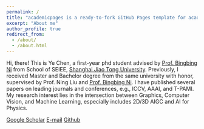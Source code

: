 ```yaml
---
permalink: /
title: "academicpages is a ready-to-fork GitHub Pages template for academic personal websites"
excerpt: "About me"
author_profile: true
redirect_from: 
  - /about/
  - /about.html
---
```


Hi, there! This is Ye Chen, a first-year phd student advised by [Prof. Bingbing Ni](https://scholar.google.com/citations?hl=zh-CN&user=eUbmKwYAAAAJ&view_op=list_works&sortby=pubdate) from School of SEIEE, [Shanghai Jiao Tong University](https://en.sjtu.edu.cn/). Previously, I received Master and Bachelor degree from the same university with honor, supervised by Prof. Ning Liu and [Prof. Bingbing Ni](https://scholar.google.com/citations?hl=zh-CN&user=eUbmKwYAAAAJ&view_op=list_works&sortby=pubdate). I have published several papers on leading journals and conferences, e.g., ICCV, AAAI, and T-PAMI. My research interest lies in the intersection between Graphics, Computer Vision, and Machine Learning, especially includes 2D/3D AIGC and AI for Physics. 

[Google Scholar](https://scholar.google.com/citations?user=LzqvnCoAAAAJ&hl=zh-CN)      [E-mail](mailto:chenye123@sjtu.edu.cn)      [Github](https://github.com/sjtuchenye)

